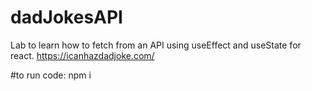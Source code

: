 # dadJokesAPI
Lab to learn how to fetch from an API using useEffect and useState for react. https://icanhazdadjoke.com/


#to run code: npm i
